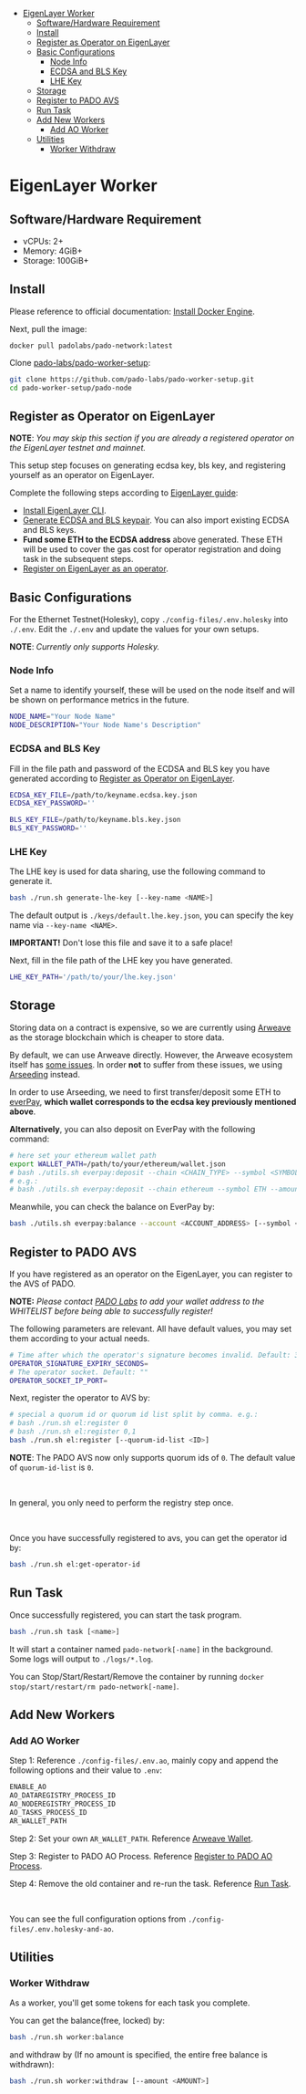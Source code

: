 - [EigenLayer Worker](#eigenlayer-worker)
  - [Software/Hardware Requirement](#softwarehardware-requirement)
  - [Install](#install)
  - [Register as Operator on EigenLayer](#register-as-operator-on-eigenlayer)
  - [Basic Configurations](#basic-configurations)
    - [Node Info](#node-info)
    - [ECDSA and BLS Key](#ecdsa-and-bls-key)
    - [LHE Key](#lhe-key)
  - [Storage](#storage)
  - [Register to PADO AVS](#register-to-pado-avs)
  - [Run Task](#run-task)
  - [Add New Workers](#add-new-workers)
    - [Add AO Worker](#add-ao-worker)
  - [Utilities](#utilities)
    - [Worker Withdraw](#worker-withdraw)


# EigenLayer Worker


## Software/Hardware Requirement 

- vCPUs: 2+
- Memory: 4GiB+
- Storage: 100GiB+


## Install

Please reference to official documentation: [Install Docker Engine](https://docs.docker.com/engine/install/).

Next, pull the image:

```shell
docker pull padolabs/pado-network:latest
```

Clone [pado-labs/pado-worker-setup](https://github.com/pado-labs/pado-worker-setup):
```sh
git clone https://github.com/pado-labs/pado-worker-setup.git
cd pado-worker-setup/pado-node
```

## Register as Operator on EigenLayer


**NOTE**: *You may skip this section if you are already a registered operator on the EigenLayer testnet and mainnet.*

This setup step focuses on generating ecdsa key, bls key, and registering yourself as an operator on EigenLayer.

Complete the following steps according to [EigenLayer guide](https://docs.eigenlayer.xyz/eigenlayer/operator-guides/operator-installation):


- [Install EigenLayer CLI](https://docs.eigenlayer.xyz/eigenlayer/operator-guides/operator-installation#cli-installation).
- [Generate ECDSA and BLS keypair](https://docs.eigenlayer.xyz/eigenlayer/operator-guides/operator-installation#create-and-list-keys). You can also import existing ECDSA and BLS keys.
- **Fund some ETH to the ECDSA address** above generated. These ETH will be used to cover the gas cost for operator registration and doing task in the subsequent steps.
- [Register on EigenLayer as an operator](https://docs.eigenlayer.xyz/eigenlayer/operator-guides/operator-installation#operator-configuration-and-registration).


## Basic Configurations

For the Ethernet Testnet(Holesky), copy `./config-files/.env.holesky` into `./.env`. Edit the `./.env` and update the values for your own setups.

**NOTE**: *Currently only supports Holesky.*

### Node Info

Set a name to identify yourself, these will be used on the node itself and will be shown on performance metrics in the future.

```sh
NODE_NAME="Your Node Name"
NODE_DESCRIPTION="Your Node Name's Description"
```

### ECDSA and BLS Key

Fill in the file path and password of the ECDSA and BLS key you have generated according to [Register as Operator on EigenLayer](#register-as-operator-on-eigenlayer).

```sh
ECDSA_KEY_FILE=/path/to/keyname.ecdsa.key.json
ECDSA_KEY_PASSWORD=''

BLS_KEY_FILE=/path/to/keyname.bls.key.json
BLS_KEY_PASSWORD=''
```


### LHE Key

The LHE key is used for data sharing, use the following command to generate it.

```sh
bash ./run.sh generate-lhe-key [--key-name <NAME>]
```

The default output is `./keys/default.lhe.key.json`, you can specify the key name via `--key-name <NAME>`.

**IMPORTANT!** Don't lose this file and save it to a safe place!

Next, fill in the file path of the LHE key you have generated.

```sh
LHE_KEY_PATH='/path/to/your/lhe.key.json'
```


## Storage

Storing data on a contract is expensive, so we are currently using [Arweave](https://www.arweave.org/) as the storage blockchain which is cheaper to store data.

By default, we can use Arweave directly. However, the Arweave ecosystem itself has [some issues](https://web3infra.dev/docs/arseeding/introduction/lightNode/#why-we-need-arseeding). In order **not** to suffer from these issues, we using [Arseeding](https://web3infra.dev/docs/arseeding/introduction/lightNode) instead.


In order to use Arseeding, we need to first transfer/deposit some ETH to [everPay](https://app.everpay.io/), **which wallet corresponds to the ecdsa key previously mentioned above**.

**Alternatively**, you can also deposit on EverPay with the following command:

```sh
# here set your ethereum wallet path
export WALLET_PATH=/path/to/your/ethereum/wallet.json
# bash ./utils.sh everpay:deposit --chain <CHAIN_TYPE> --symbol <SYMBOL> --amount <AMOUNT>
# e.g.:
# bash ./utils.sh everpay:deposit --chain ethereum --symbol ETH --amount 0.00001
```

Meanwhile, you can check the balance on EverPay by:

```sh
bash ./utils.sh everpay:balance --account <ACCOUNT_ADDRESS> [--symbol <SYMBOL>]
```


## Register to PADO AVS

If you have registered as an operator on the EigenLayer, you can register to the AVS of PADO.

**NOTE:** *Please contact [PADO Labs](https://discord.gg/YxJftNRxhh) to add your wallet address to the WHITELIST before being able to successfully register!*


The following parameters are relevant. All have default values, you may set them according to your actual needs.

```sh
# Time after which the operator's signature becomes invalid. Default: 3600
OPERATOR_SIGNATURE_EXPIRY_SECONDS=
# The operator socket. Default: ""
OPERATOR_SOCKET_IP_PORT=
```

Next, register the operator to AVS by:

```sh
# special a quorum id or quorum id list split by comma. e.g.:
# bash ./run.sh el:register 0
# bash ./run.sh el:register 0,1
bash ./run.sh el:register [--quorum-id-list <ID>]
```

**NOTE**: The PADO AVS now only supports quorum ids of `0`. The default value of `quorum-id-list` is `0`.

<br/>

In general, you only need to perform the registry step once.


<br/>

Once you have successfully registered to avs, you can get the operator id by:

```sh
bash ./run.sh el:get-operator-id
```


## Run Task

Once successfully registered, you can start the task program.

```sh
bash ./run.sh task [<name>]
```

It will start a container named `pado-network[-name]` in the background. Some logs will output to `./logs/*.log`.

You can Stop/Start/Restart/Remove the container by running `docker stop/start/restart/rm pado-network[-name]`.


## Add New Workers

### Add AO Worker

Step 1: Reference `./config-files/.env.ao`, mainly copy and append the following options and their value to `.env`:

```sh
ENABLE_AO
AO_DATAREGISTRY_PROCESS_ID
AO_NODEREGISTRY_PROCESS_ID
AO_TASKS_PROCESS_ID
AR_WALLET_PATH
```

Step 2: Set your own `AR_WALLET_PATH`. Reference [Arweave Wallet](./README-AOWorker.md#arweave-wallet).

Step 3: Register to PADO AO Process. Reference [Register to PADO AO Process](./README-AOWorker.md#register-to-pado-ao-process).

Step 4: Remove the old container and re-run the task. Reference [Run Task](#run-task).

<br/>

You can see the full configuration options from `./config-files/.env.holesky-and-ao`.



## Utilities

### Worker Withdraw

As a worker, you'll get some tokens for each task you complete.

You can get the balance(free, locked) by:

```sh
bash ./run.sh worker:balance
```

and withdraw by (If no amount is specified, the entire free balance is withdrawn):

```sh
bash ./run.sh worker:withdraw [--amount <AMOUNT>]
```
